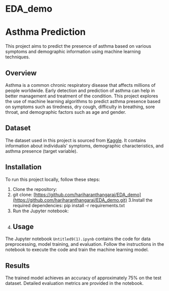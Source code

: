# EDA_demo
# Asthma Prediction

This project aims to predict the presence of asthma based on various symptoms and demographic information using machine learning techniques.

## Overview

Asthma is a common chronic respiratory disease that affects millions of people worldwide. Early detection and prediction of asthma can help in better management and treatment of the condition. This project explores the use of machine learning algorithms to predict asthma presence based on symptoms such as tiredness, dry cough, difficulty in breathing, sore throat, and demographic factors such as age and gender.

## Dataset

The dataset used in this project is sourced from [Kaggle](https://www.kaggle.com/datasets/deepayanthakur/asthma-disease-prediction). It contains information about individuals' symptoms, demographic characteristics, and asthma presence (target variable).

## Installation

To run this project locally, follow these steps:

1. Clone the repository:
2. git clone: [https://github.com/hariharanthangaraj/EDA_demo](https://github.com/hariharanthangaraj/EDA_demo.git)
3.Install the required dependencies:
pip install -r requirements.txt
4. Run the Jupyter notebook:
5. ## Usage

The Jupyter notebook `Untitled9(1).ipynb` contains the code for data preprocessing, model training, and evaluation. Follow the instructions in the notebook to execute the code and train the machine learning model.

## Results

The trained model achieves an accuracy of approximately 75% on the test dataset. Detailed evaluation metrics are provided in the notebook.


